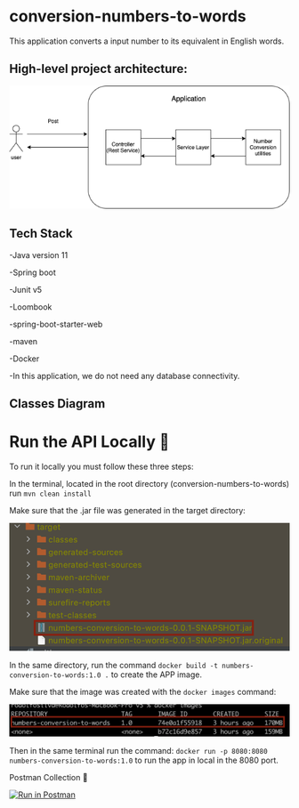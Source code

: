 # conversion-numbers-to-words

This application converts a input number to its equivalent in English words.

## High-level project architecture:
<img src = "src/main/resources/images/GeneralOverview.png" />

## Tech Stack

-Java version 11

-Spring boot

-Junit v5

-Loombook

-spring-boot-starter-web

-maven

-Docker

-In this application, we do not need any database connectivity.

##  Classes Diagram


# Run the API Locally 🚀


To run it locally you must follow these three steps:

In the terminal, located in the root directory (conversion-numbers-to-words) run ```mvn clean install```

Make sure that the .jar file was generated in the target directory:

<img src = "src/main/resources/images/jarGenerated.png" />


In the same directory, run the command ```docker build -t numbers-conversion-to-words:1.0 .``` to create the APP image.

Make sure that the image was created with the ```docker images``` command: 

<img src = "src/main/resources/images/DockerImage.png" />

Then in the same terminal run the command:  ```docker run -p 8080:8080 numbers-conversion-to-words:1.0``` to run the app in local in the 8080 port.

Postman Collection 📢

[![Run in Postman](https://run.pstmn.io/button.svg)](https://app.getpostman.com/run-collection/34cd02999866616572f7)
